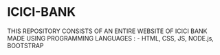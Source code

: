 # ICICI-BANK
THIS REPOSITORY CONSISTS OF AN ENTIRE WEBSITE OF ICICI BANK MADE USING PROGRAMMING LANGUAGES : - HTML, CSS, JS, NODE.js, BOOTSTRAP
